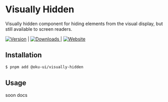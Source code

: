 # Visually Hidden
Visually hidden component for hiding elements from the visual display, but still available to screen readers.

<span><a href="https://www.npmjs.com/package/@oku-ui/visually-hidden "><img src="https://img.shields.io/npm/v/@oku-ui/visually-hidden?style=flat&colorA=18181B&colorB=28CF8D" alt="Version"></a> </span> | <span> <a href="https://www.npmjs.com/package/@oku-ui/visually-hidden"> <img src="https://img.shields.io/npm/dm/@oku-ui/visually-hidden?style=flat&colorA=18181B&colorB=28CF8D" alt="Downloads"> </a> </span> | <span> <a href="https://oku-ui.com/primitives/components/visually-hidden"><img src="https://img.shields.io/badge/Open%20Documentation-18181B" alt="Website"></a> </span>

## Installation

```sh
$ pnpm add @oku-ui/visually-hidden
```

## Usage

soon docs

